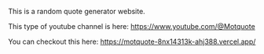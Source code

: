 This is a random quote generator website.



This type of youtube channel is here: https://www.youtube.com/@Motquote



You can checkout this here: https://motquote-8nx14313k-ahj388.vercel.app/
